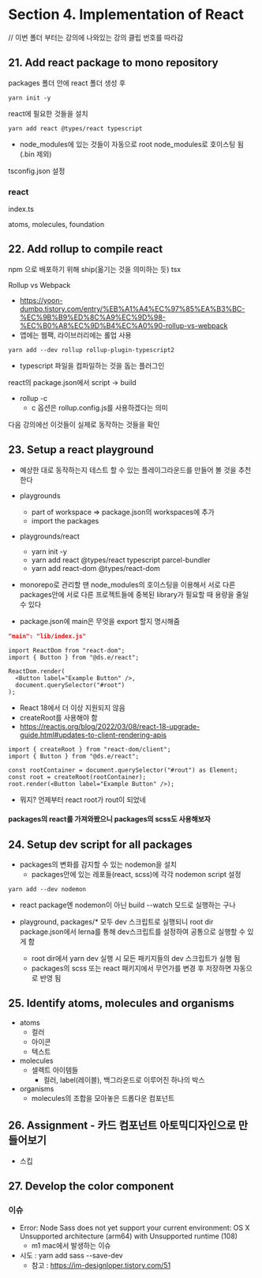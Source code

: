 # Section 4. Implementation of React

// 이번 폴더 부터는 강의에 나와있는 강의 클립 번호를 따라감

## 21. Add react package to mono repository

packages 폴더 안에 react 폴더 생성 후

`yarn init -y`

react에 필요한 것들을 설치

`yarn add react @types/react typescript`

- node_modules에 있는 것들이 자동으로 root node_modules로 호이스팅 됨(.bin 제외)

tsconfig.json 설정

### react

index.ts

atoms, molecules, foundation

## 22. Add rollup to compile react

npm 으로 배포하기 위해 ship(옮기는 것을 의미하는 듯) tsx

Rollup vs Webpack

- https://yoon-dumbo.tistory.com/entry/%EB%A1%A4%EC%97%85%EA%B3%BC-%EC%9B%B9%ED%8C%A9%EC%9D%98-%EC%B0%A8%EC%9D%B4%EC%A0%90-rollup-vs-webpack
- 앱에는 웹팩, 라이브러리에는 롤업 사용

`yarn add --dev rollup rollup-plugin-typescript2`

- typescript 파일을 컴파일하는 것을 돕는 플러그인

react의 package.json에서 script -> build

- rollup -c
  - c 옵션은 rollup.config.js를 사용하겠다는 의미

다음 강의에선 이것들이 실제로 동작하는 것들을 확인

## 23. Setup a react playground

- 예상한 대로 동작하는지 테스트 할 수 있는 플레이그라운드를 만들어 볼 것을 추천한다
- playgrounds

  - part of workspace => package.json의 workspaces에 추가
  - import the packages

- playgrounds/react

  - yarn init -y
  - yarn add react @types/react typescript parcel-bundler
  - yarn add react-dom @types/react-dom

- monorepo로 관리할 땐 node_modules의 호이스팅을 이용해서 서로 다른 packages안에 서로 다른 프로젝트들에
  중복된 library가 필요할 때 용량을 줄일 수 있다

- package.json에 main은 무엇을 export 할지 명시해줌

```json
"main": "lib/index.js"
```

```tsx
import ReactDom from "react-dom";
import { Button } from "@ds.e/react";

ReactDom.render(
  <Button label="Example Button" />,
  document.querySelector("#root")
);
```

- React 18에서 더 이상 지원되지 않음
- createRoot를 사용해야 함
- https://reactjs.org/blog/2022/03/08/react-18-upgrade-guide.html#updates-to-client-rendering-apis

```tsx
import { createRoot } from "react-dom/client";
import { Button } from "@ds.e/react";

const rootContainer = document.querySelector("#rout") as Element;
const root = createRoot(rootContainer);
root.render(<Button label="Example Button" />);
```

- 뭐지? 언제부터 react root가 rout이 되었네

#### packages의 react를 가져와봤으니 packages의 scss도 사용해보자

## 24. Setup dev script for all packages

- packages의 변화를 감지할 수 있는 nodemon을 설치
  - packages안에 있는 레포들(react, scss)에 각각 nodemon script 설정

`yarn add --dev nodemon`

- react package엔 nodemon이 아닌 build --watch 모드로 실행하는 구나

- playground, packages/\* 모두 dev 스크립트로 실행되니
  root dir package.json에서 lerna를 통해 dev스크립트를 설정하여 공통으로 실행할 수 있게 함
  - root dir에서 yarn dev 실행 시 모든 패키지들의 dev 스크립트가 실행 됨
  - packages의 scss 또는 react 패키지에서 무언가를 변경 후 저장하면 자동으로 반영 됨

## 25. Identify atoms, molecules and organisms

- atoms
  - 컬러
  - 아이콘
  - 텍스트
- molecules
  - 셀렉트 아이템들
    - 컬러, label(레이블), 백그라운드로 이루어진 하나의 박스
- organisms
  - molecules의 조합을 모아놓은 드롭다운 컴포넌트

## 26. Assignment - 카드 컴포넌트 아토믹디자인으로 만들어보기

- 스킵

## 27. Develop the color component

### 이슈

- Error: Node Sass does not yet support your current environment: OS X Unsupported architecture (arm64) with Unsupported runtime (108)
  - m1 mac에서 발생하는 이슈
- 시도 : yarn add sass --save-dev
  - 참고 : https://im-designloper.tistory.com/51
